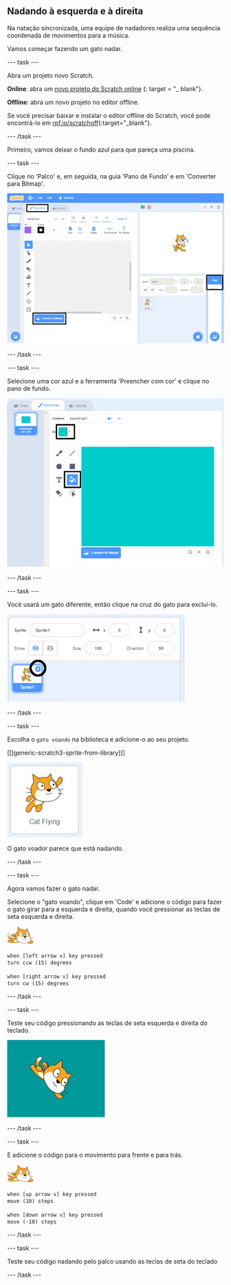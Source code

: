 ## Nadando à esquerda e à direita

Na natação sincronizada, uma equipe de nadadores realiza uma sequência coordenada de movimentos para a música.

Vamos começar fazendo um gato nadar.

--- task ---

Abra um projeto novo Scratch.

**Online**: abra um [novo projeto do Scratch online](http://rpf.io/scratchnew) {: target = "_ blank"}.

**Offline**: abra um novo projeto no editor offline.

Se você precisar baixar e instalar o editor offline do Scratch, você pode encontrá-lo em [rpf.io/scratchoff](http://rpf.io/scratchoff){:target="_blank"}.

--- /task ---

Primeiro, vamos deixar o fundo azul para que pareça uma piscina.

--- task ---

Clique no 'Palco' e, em seguida, na guia 'Pano de Fundo' e em 'Converter para Bitmap'.

![tela de rascunho com palco, cenários e converter para bitmap destacado](images/swim-select-backdrop.png)

--- /task ---

--- task ---

Selecione uma cor azul e a ferramenta 'Preencher com cor' e clique no pano de fundo.

![guia pano de fundo e ferramenta de preenchimento selecionada](images/swim-fill.png)

--- /task ---

--- task ---

Você usará um gato diferente, então clique na cruz do gato para excluí-lo.

![menu de exclusão selecionado](images/swim-delete.png)

--- /task ---

--- task ---

Escolha o ` gato voando ` na biblioteca e adicione-o ao seu projeto.

[[[generic-scratch3-sprite-from-library]]]

![Gato voando destacado](images/swim-sprite.png)

O gato voador parece que está nadando.

--- /task ---

--- task ---

Agora vamos fazer o gato nadar.

Selecione o "gato voando", clique em 'Code' e adicione o código para fazer o gato girar para a esquerda e direita, quando você pressionar as teclas de seta esquerda e direita.

![ator nadador](images/swimmer-sprite.png)

```blocks3
when [left arrow v] key pressed
turn ccw (15) degrees

when [right arrow v] key pressed
turn cw (15) degrees
```

--- /task ---

--- task ---

Teste seu código pressionando as teclas de seta esquerda e direita do teclado.

![O gato girou para a direita](images/swim-right.png)

--- /task ---

--- task ---

E adicione o código para o movimento para frente e para trás.

![Gato nadador](images/swimmer-sprite.png)

```blocks3
when [up arrow v] key pressed
move (10) steps

when [down arrow v] key pressed
move (-10) steps 
```

--- /task ---

--- task ---

Teste seu código nadando pelo palco usando as teclas de seta do teclado

--- /task ---
